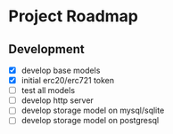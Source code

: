 # Project Roadmap

## Development
- [x] develop base models
- [x] initial erc20/erc721 token
- [ ] test all models
- [ ] develop http server
- [ ] develop storage model on mysql/sqlite
- [ ] develop storage model on postgresql
